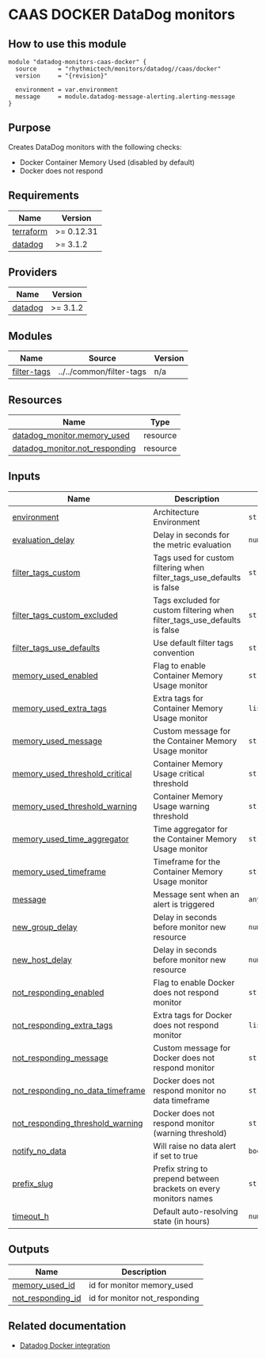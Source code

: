 # CAAS DOCKER DataDog monitors

## How to use this module

```hcl
module "datadog-monitors-caas-docker" {
  source      = "rhythmictech/monitors/datadog//caas/docker"
  version     = "{revision}"

  environment = var.environment
  message     = module.datadog-message-alerting.alerting-message
}

```

## Purpose

Creates DataDog monitors with the following checks:

- Docker Container Memory Used (disabled by default)
- Docker does not respond

<!-- BEGIN_TF_DOCS -->
## Requirements

| Name | Version |
|------|---------|
| <a name="requirement_terraform"></a> [terraform](#requirement\_terraform) | >= 0.12.31 |
| <a name="requirement_datadog"></a> [datadog](#requirement\_datadog) | >= 3.1.2 |

## Providers

| Name | Version |
|------|---------|
| <a name="provider_datadog"></a> [datadog](#provider\_datadog) | >= 3.1.2 |

## Modules

| Name | Source | Version |
|------|--------|---------|
| <a name="module_filter-tags"></a> [filter-tags](#module\_filter-tags) | ../../common/filter-tags | n/a |

## Resources

| Name | Type |
|------|------|
| [datadog_monitor.memory_used](https://registry.terraform.io/providers/DataDog/datadog/latest/docs/resources/monitor) | resource |
| [datadog_monitor.not_responding](https://registry.terraform.io/providers/DataDog/datadog/latest/docs/resources/monitor) | resource |

## Inputs

| Name | Description | Type | Default | Required |
|------|-------------|------|---------|:--------:|
| <a name="input_environment"></a> [environment](#input\_environment) | Architecture Environment | `string` | n/a | yes |
| <a name="input_evaluation_delay"></a> [evaluation\_delay](#input\_evaluation\_delay) | Delay in seconds for the metric evaluation | `number` | `15` | no |
| <a name="input_filter_tags_custom"></a> [filter\_tags\_custom](#input\_filter\_tags\_custom) | Tags used for custom filtering when filter\_tags\_use\_defaults is false | `string` | `"*"` | no |
| <a name="input_filter_tags_custom_excluded"></a> [filter\_tags\_custom\_excluded](#input\_filter\_tags\_custom\_excluded) | Tags excluded for custom filtering when filter\_tags\_use\_defaults is false | `string` | `""` | no |
| <a name="input_filter_tags_use_defaults"></a> [filter\_tags\_use\_defaults](#input\_filter\_tags\_use\_defaults) | Use default filter tags convention | `string` | `"true"` | no |
| <a name="input_memory_used_enabled"></a> [memory\_used\_enabled](#input\_memory\_used\_enabled) | Flag to enable Container Memory Usage monitor | `string` | `"false"` | no |
| <a name="input_memory_used_extra_tags"></a> [memory\_used\_extra\_tags](#input\_memory\_used\_extra\_tags) | Extra tags for Container Memory Usage monitor | `list(string)` | `[]` | no |
| <a name="input_memory_used_message"></a> [memory\_used\_message](#input\_memory\_used\_message) | Custom message for the Container Memory Usage monitor | `string` | `""` | no |
| <a name="input_memory_used_threshold_critical"></a> [memory\_used\_threshold\_critical](#input\_memory\_used\_threshold\_critical) | Container Memory Usage critical threshold | `string` | `90` | no |
| <a name="input_memory_used_threshold_warning"></a> [memory\_used\_threshold\_warning](#input\_memory\_used\_threshold\_warning) | Container Memory Usage warning threshold | `string` | `85` | no |
| <a name="input_memory_used_time_aggregator"></a> [memory\_used\_time\_aggregator](#input\_memory\_used\_time\_aggregator) | Time aggregator for the Container Memory Usage monitor | `string` | `"min"` | no |
| <a name="input_memory_used_timeframe"></a> [memory\_used\_timeframe](#input\_memory\_used\_timeframe) | Timeframe for the Container Memory Usage monitor | `string` | `"last_5m"` | no |
| <a name="input_message"></a> [message](#input\_message) | Message sent when an alert is triggered | `any` | n/a | yes |
| <a name="input_new_group_delay"></a> [new\_group\_delay](#input\_new\_group\_delay) | Delay in seconds before monitor new resource | `number` | `300` | no |
| <a name="input_new_host_delay"></a> [new\_host\_delay](#input\_new\_host\_delay) | Delay in seconds before monitor new resource | `number` | `300` | no |
| <a name="input_not_responding_enabled"></a> [not\_responding\_enabled](#input\_not\_responding\_enabled) | Flag to enable Docker does not respond monitor | `string` | `"true"` | no |
| <a name="input_not_responding_extra_tags"></a> [not\_responding\_extra\_tags](#input\_not\_responding\_extra\_tags) | Extra tags for Docker does not respond monitor | `list(string)` | `[]` | no |
| <a name="input_not_responding_message"></a> [not\_responding\_message](#input\_not\_responding\_message) | Custom message for Docker does not respond monitor | `string` | `""` | no |
| <a name="input_not_responding_no_data_timeframe"></a> [not\_responding\_no\_data\_timeframe](#input\_not\_responding\_no\_data\_timeframe) | Docker does not respond monitor no data timeframe | `string` | `10` | no |
| <a name="input_not_responding_threshold_warning"></a> [not\_responding\_threshold\_warning](#input\_not\_responding\_threshold\_warning) | Docker does not respond monitor (warning threshold) | `string` | `3` | no |
| <a name="input_notify_no_data"></a> [notify\_no\_data](#input\_notify\_no\_data) | Will raise no data alert if set to true | `bool` | `true` | no |
| <a name="input_prefix_slug"></a> [prefix\_slug](#input\_prefix\_slug) | Prefix string to prepend between brackets on every monitors names | `string` | `""` | no |
| <a name="input_timeout_h"></a> [timeout\_h](#input\_timeout\_h) | Default auto-resolving state (in hours) | `number` | `0` | no |

## Outputs

| Name | Description |
|------|-------------|
| <a name="output_memory_used_id"></a> [memory\_used\_id](#output\_memory\_used\_id) | id for monitor memory\_used |
| <a name="output_not_responding_id"></a> [not\_responding\_id](#output\_not\_responding\_id) | id for monitor not\_responding |
<!-- END_TF_DOCS -->
## Related documentation

* [Datadog Docker integration](https://docs.datadoghq.com/integrations/docker_daemon/)
